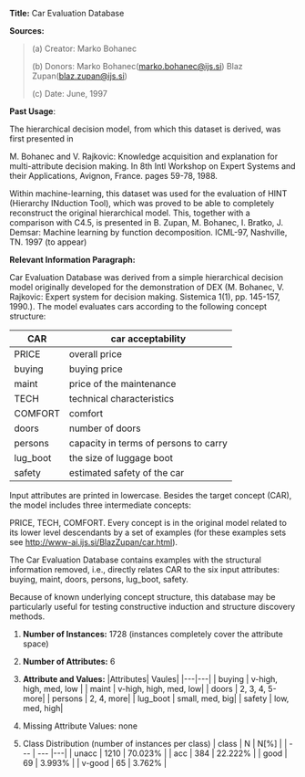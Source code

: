 **Title:** Car Evaluation Database

**Sources:**

> (a) Creator: Marko Bohanec
>
> (b) Donors: Marko Bohanec(marko.bohanec@ijs.si)
>               Blaz Zupan(blaz.zupan@ijs.si)
>
> (c) Date: June, 1997

**Past Usage**:

The hierarchical decision model, from which this dataset is derived, was first presented in 

M. Bohanec and V. Rajkovic: Knowledge acquisition and explanation for multi-attribute decision making. In 8th Intl Workshop on Expert Systems and their Applications, Avignon, France. pages 59-78, 1988.

Within machine-learning, this dataset was used for the evaluation of HINT (Hierarchy INduction Tool), which was proved to be able to completely reconstruct the original hierarchical model. This, together with a comparison with C4.5, is presented in B. Zupan, M. Bohanec, I. Bratko, J. Demsar: Machine learning by function decomposition. ICML-97, Nashville, TN. 1997 (to appear)

**Relevant Information Paragraph:**

Car Evaluation Database was derived from a simple hierarchical decision model originally developed for the demonstration of DEX (M. Bohanec, V. Rajkovic: Expert system for decision
making. Sistemica 1(1), pp. 145-157, 1990.). The model evaluates cars according to the following concept structure:

| CAR        |           car acceptability|
|---|---|
| PRICE      |         overall price|
| buying     |       buying price|
| maint      |       price of the maintenance|
| TECH       |         technical characteristics|
| COMFORT    |       comfort|
| doors      |     number of doors|
| persons    |     capacity in terms of persons to carry|
| lug_boot   |     the size of luggage boot|
| safety     |       estimated safety of the car|

Input attributes are printed in lowercase. Besides the target concept (CAR), the model includes three intermediate concepts:

PRICE, TECH, COMFORT. Every concept is in the original model related to its lower level descendants by a set of examples (for these examples sets see http://www-ai.ijs.si/BlazZupan/car.html).

The Car Evaluation Database contains examples with the structural information removed, i.e., directly relates CAR to the six input attributes: buying, maint, doors, persons, lug_boot, safety.

Because of known underlying concept structure, this database may be particularly useful for testing constructive induction and structure discovery methods.

1. **Number of Instances:** 1728
   (instances completely cover the attribute space)

2. **Number of Attributes:** 6

3. **Attribute and Values:**
   |Attributes| Vaules|
   |---|---|
   | buying   |    v-high, high, med, low |
   | maint    |    v-high, high, med, low|
   | doors    |    2, 3, 4, 5-more|
   | persons  |    2, 4, more|
   | lug_boot |    small, med, big|
   | safety   |    low, med, high|

4. Missing Attribute Values: none

5. Class Distribution (number of instances per class)
| class | N |  N[%] |
| --- | --- |---|
| unacc   |  1210   |  70.023% |
| acc     |   384   |  22.222% |
| good    |    69   |  3.993% |
| v-good  |    65   |  3.762% |
